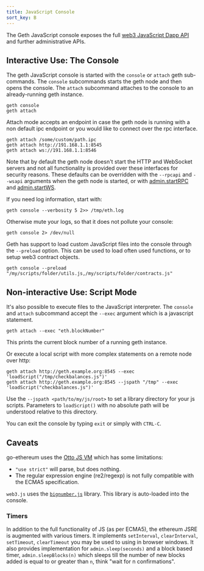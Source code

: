 ```yaml
---
title: JavaScript Console
sort_key: B
---
```


The Geth JavaScript console exposes the full [web3 JavaScript Dapp
API](https://github.com/ethereum/wiki/wiki/JavaScript-API) and further administrative
APIs.

## Interactive Use: The Console

The geth JavaScript console is started with the `console` or `attach` geth sub-commands.
The `console` subcommands starts the geth node and then opens the console. The `attach`
subcommand attaches to the console to an already-running geth instance.

    geth console
    geth attach

Attach mode accepts an endpoint in case the geth node is running with a non default
ipc endpoint or you would like to connect over the rpc interface.

    geth attach /some/custom/path.ipc
    geth attach http://191.168.1.1:8545
    geth attach ws://191.168.1.1:8546

Note that by default the geth node doesn't start the HTTP and WebSocket servers and not
all functionality is provided over these interfaces for security reasons. These defaults
can be overridden with the `--rpcapi` and `--wsapi` arguments when the geth node is
started, or with [admin.startRPC](../rpc/ns-admin#admin_startrpc) and
[admin.startWS](../rpc/ns-admin#admin_startws).

If you need log information, start with:

    geth console --verbosity 5 2>> /tmp/eth.log

Otherwise mute your logs, so that it does not pollute your console:

    geth console 2> /dev/null

Geth has support to load custom JavaScript files into the console through the `--preload`
option. This can be used to load often used functions, or to setup web3 contract objects.

    geth console --preload "/my/scripts/folder/utils.js,/my/scripts/folder/contracts.js"

## Non-interactive Use: Script Mode

It's also possible to execute files to the JavaScript interpreter. The `console` and
`attach` subcommand accept the `--exec` argument which is a javascript statement.

    geth attach --exec "eth.blockNumber"

This prints the current block number of a running geth instance.

Or execute a local script with more complex statements on a remote node over http:

    geth attach http://geth.example.org:8545 --exec 'loadScript("/tmp/checkbalances.js")'
    geth attach http://geth.example.org:8545 --jspath "/tmp" --exec 'loadScript("checkbalances.js")'

Use the `--jspath <path/to/my/js/root>` to set a library directory for your js scripts.
Parameters to `loadScript()` with no absolute path will be understood relative to this
directory.

You can exit the console by typing `exit` or simply with `CTRL-C`.

## Caveats

go-ethereum uses the [Otto JS VM](https://github.com/robertkrimen/otto) which has some
limitations:

* `"use strict"` will parse, but does nothing.
* The regular expression engine (re2/regexp) is not fully compatible with the ECMA5
  specification.

`web3.js` uses the [`bignumber.js`](https://github.com/MikeMcl/bignumber.js) library.
This library is auto-loaded into the console.

### Timers

In addition to the full functionality of JS (as per ECMA5), the ethereum JSRE is augmented
with various timers. It implements `setInterval`, `clearInterval`, `setTimeout`,
`clearTimeout` you may be used to using in browser windows. It also provides
implementation for `admin.sleep(seconds)` and a block based timer, `admin.sleepBlocks(n)`
which sleeps till the number of new blocks added is equal to or greater than `n`, think
"wait for n confirmations".
